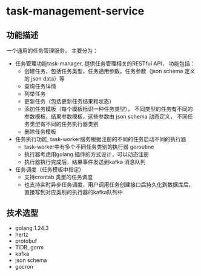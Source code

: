 # task-management-service

## 功能描述

一个通用的任务管理服务， 主要分为：
- 任务管理功能task-manager, 提供任务管理相关的RESTful API， 功能包括：
  - 创建任务，包括任务类型，任务通用参数，任务参数（json schema 定义的 json data）等
  - 查询任务详情
  - 列举任务
  - 更新任务（包括更新任务结果和状态）
  - 添加任务模板（每个模板标识一种任务类型）， 不同类型的任务有不同的参数模板，结果参数模板，这些参数由 json schema 动态定义， 不同任务类型有不同的任务执行器类别
  - 删除任务模板
- 任务执行功能, task-worker服务根据注册的不同的任务启动不同的执行器
  - task-worker中有多个不同任务类别的执行器 goroutine
  - 执行器考虑用golang 插件的方式设计，可以动态注册
  - 执行器执行完成后，结果事件发送到kafka 消息队列
- 任务调度（任务模板中指定）
  - 支持crontab 类型的任务调度
  - 也支持实时异步任务调度，用户调用任务创建接口后持久化到数据库后，直接写到对应类别的执行器的kafka队列中

## 技术选型

- golang 1.24.3
- hertz
- protobuf 
- TiDB, gorm
- kafka
- json schema
- gocron
